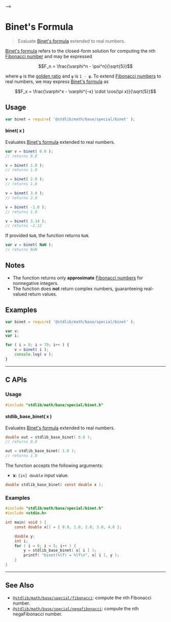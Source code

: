     

-->

# Binet's Formula

> Evaluate [Binet's formula][fibonacci-number] extended to real numbers.

<section class="intro">

[Binet's formula][fibonacci-number] refers to the closed-form solution for computing the nth [Fibonacci number][fibonacci-number] and may be expressed

<!-- <equation class="equation" label="eq:binets_formula" align="center" raw="F_n = \frac{\varphi^n - \psi^n}{\sqrt{5}}" alt="Binet's formula"> -->

```math
F_n = \frac{\varphi^n - \psi^n}{\sqrt{5}}
```

<!-- <div class="equation" align="center" data-raw-text="F_n = \frac{\varphi^n - \psi^n}{\sqrt{5}}" data-equation="eq:binets_formula">
    <img src="https://cdn.jsdelivr.net/gh/stdlib-js/stdlib@bb29798906e119fcb2af99e94b60407a270c9b32/lib/node_modules/@stdlib/math/base/special/binet/docs/img/equation_binets_formula.svg" alt="Binet's formula">
    <br>
</div> -->

<!-- </equation> -->

where `φ` is the [golden ratio][golden-ratio] and `ψ` is `1 - φ`. To extend [Fibonacci numbers][fibonacci-number] to real numbers, we may express [Binet's formula][fibonacci-number] as

<!-- <equation class="equation" label="eq:binets_formula_real_numbers" align="center" raw="F_x = \frac{\varphi^x - \varphi^{-x} \cdot \cos(\pi x)}{\sqrt{5}}" alt="Binet's formula extended to real numbers."> -->

```math
F_x = \frac{\varphi^x - \varphi^{-x} \cdot \cos(\pi x)}{\sqrt{5}}
```

<!-- <div class="equation" align="center" data-raw-text="F_x = \frac{\varphi^x - \varphi^{-x} \cdot \cos(\pi x)}{\sqrt{5}}" data-equation="eq:binets_formula_real_numbers">
    <img src="https://cdn.jsdelivr.net/gh/stdlib-js/stdlib@bb29798906e119fcb2af99e94b60407a270c9b32/lib/node_modules/@stdlib/math/base/special/binet/docs/img/equation_binets_formula_real_numbers.svg" alt="Binet's formula extended to real numbers.">
    <br>
</div> -->

<!-- </equation> -->

</section>

<!-- /.intro -->

<section class="usage">

## Usage

```javascript
var binet = require( '@stdlib/math/base/special/binet' );
```

#### binet( x )

Evaluates [Binet's formula][fibonacci-number] extended to real numbers.

```javascript
var v = binet( 0.0 );
// returns 0.0

v = binet( 1.0 );
// returns 1.0

v = binet( 2.0 );
// returns 1.0

v = binet( 3.0 );
// returns 2.0

v = binet( -1.0 );
// returns 1.0

v = binet( 3.14 );
// returns ~2.12
```

If provided `NaN`, the function returns `NaN`.

```javascript
var v = binet( NaN );
// returns NaN
```

</section>

<!-- /.usage -->

<section class="notes">

## Notes

-   The function returns only **approximate** [Fibonacci numbers][fibonacci-number] for nonnegative integers.
-   The function does **not** return complex numbers, guaranteeing real-valued return values.

</section>

<!-- /.notes -->

<section class="examples">

## Examples

<!-- eslint no-undef: "error" -->

```javascript
var binet = require( '@stdlib/math/base/special/binet' );

var v;
var i;

for ( i = 0; i < 79; i++ ) {
    v = binet( i );
    console.log( v );
}
```

</section>

<!-- /.examples -->

<!-- C interface documentation. -->

* * *

<section class="c">

## C APIs

<!-- Section to include introductory text. Make sure to keep an empty line after the intro `section` element and another before the `/section` close. -->

<section class="intro">

</section>

<!-- /.intro -->

<!-- C usage documentation. -->

<section class="usage">

### Usage

```c
#include "stdlib/math/base/special/binet.h"
```

#### stdlib_base_binet( x )

Evaluates [Binet's formula][fibonacci-number] extended to real numbers.

```c
double out = stdlib_base_binet( 0.0 );
// returns 0.0

out = stdlib_base_binet( 1.0 );
// returns 1.0
```

The function accepts the following arguments:

-   **x**: `[in] double` input value.

```c
double stdlib_base_binet( const double x );
```

</section>

<!-- /.usage -->

<!-- C API usage notes. Make sure to keep an empty line after the `section` element and another before the `/section` close. -->

<section class="notes">

</section>

<!-- /.notes -->

<!-- C API usage examples. -->

<section class="examples">

### Examples

```c
#include "stdlib/math/base/special/binet.h"
#include <stdio.h>

int main( void ) {
    const double x[] = { 0.0, 1.0, 2.0, 3.0, 4.0 };

    double y;
    int i;
    for ( i = 0; i < 5; i++ ) {
        y = stdlib_base_binet( x[ i ] );
        printf( "binet(%lf) = %lf\n", x[ i ], y );
    }
}
```

</section>

<!-- /.examples -->

</section>

<!-- /.c -->

<!-- Section for related `stdlib` packages. Do not manually edit this section, as it is automatically populated. -->

<section class="related">

* * *

## See Also

-   <span class="package-name">[`@stdlib/math/base/special/fibonacci`][@stdlib/math/base/special/fibonacci]</span><span class="delimiter">: </span><span class="description">compute the nth Fibonacci number.</span>
-   <span class="package-name">[`@stdlib/math/base/special/negafibonacci`][@stdlib/math/base/special/negafibonacci]</span><span class="delimiter">: </span><span class="description">compute the nth negaFibonacci number.</span>

</section>

<!-- /.related -->

<!-- Section for all links. Make sure to keep an empty line after the `section` element and another before the `/section` close. -->

<section class="links">

[fibonacci-number]: https://en.wikipedia.org/wiki/Fibonacci_number

[golden-ratio]: https://en.wikipedia.org/wiki/Golden_ratio

<!-- <related-links> -->

[@stdlib/math/base/special/fibonacci]: https://github.com/Rejoan-Sardar/Big-Project-with-stdlib/tree/main/lib/node_modules/%40stdlib/math/base/special/fibonacci

[@stdlib/math/base/special/negafibonacci]: https://github.com/Rejoan-Sardar/Big-Project-with-stdlib/tree/main/lib/node_modules/%40stdlib/math/base/special/negafibonacci

<!-- </related-links> -->

</section>

<!-- /.links -->

